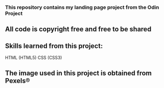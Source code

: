 ### This repository contains my landing page project from the Odin Project 
## All code is copyright free and free to be shared 
## Skills learned from this project:
HTML (HTML5)
CSS (CSS3)
## The image used in this project is obtained from Pexels®
